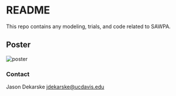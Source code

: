 # README #
This repo contains any modeling, trials, and code related to SAWPA.

## Poster ##
![poster](https://imgur.com/a/bZN54yE.jpg)

### Contact ###
Jason Dekarske
jdekarske@ucdavis.edu
